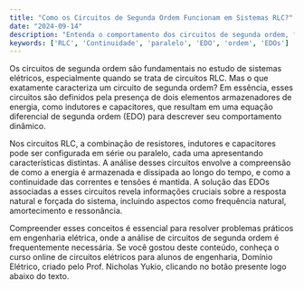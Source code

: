 ```yaml
---
title: "Como os Circuitos de Segunda Ordem Funcionam em Sistemas RLC?"
date: "2024-09-14"
description: "Entenda o comportamento dos circuitos de segunda ordem, focando em sistemas RLC e suas características."
keywords: ['RLC', 'Continuidade', 'paralelo', 'EDO', 'ordem', 'EDOs']
---
```


Os circuitos de segunda ordem são fundamentais no estudo de sistemas elétricos, especialmente quando se trata de circuitos RLC. Mas o que exatamente caracteriza um circuito de segunda ordem? Em essência, esses circuitos são definidos pela presença de dois elementos armazenadores de energia, como indutores e capacitores, que resultam em uma equação diferencial de segunda ordem (EDO) para descrever seu comportamento dinâmico.

Nos circuitos RLC, a combinação de resistores, indutores e capacitores pode ser configurada em série ou paralelo, cada uma apresentando características distintas. A análise desses circuitos envolve a compreensão de como a energia é armazenada e dissipada ao longo do tempo, e como a continuidade das correntes e tensões é mantida. A solução das EDOs associadas a esses circuitos revela informações cruciais sobre a resposta natural e forçada do sistema, incluindo aspectos como frequência natural, amortecimento e ressonância.

Compreender esses conceitos é essencial para resolver problemas práticos em engenharia elétrica, onde a análise de circuitos de segunda ordem é frequentemente necessária. Se você gostou deste conteúdo, conheça o curso online de circuitos elétricos para alunos de engenharia, Domínio Elétrico, criado pelo Prof. Nicholas Yukio, clicando no botão presente logo abaixo do texto.
